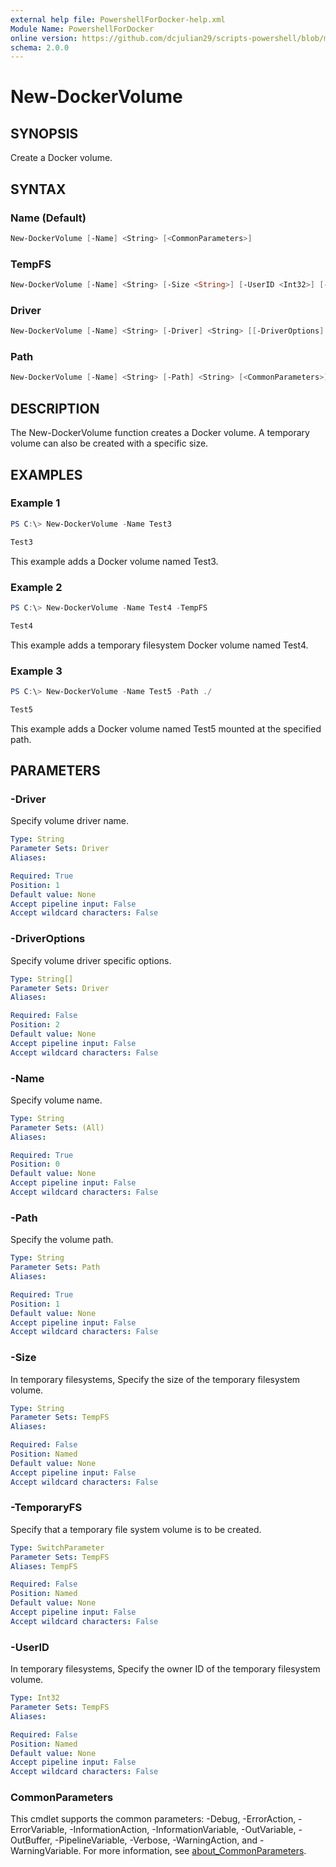 ```yaml
---
external help file: PowershellForDocker-help.xml
Module Name: PowershellForDocker
online version: https://github.com/dcjulian29/scripts-powershell/blob/main/Modules/PowershellForDocker/docs/New-DockerVolume.md
schema: 2.0.0
---
```


# New-DockerVolume

## SYNOPSIS

Create a Docker volume.

## SYNTAX

### Name (Default)

```powershell
New-DockerVolume [-Name] <String> [<CommonParameters>]
```

### TempFS

```powershell
New-DockerVolume [-Name] <String> [-Size <String>] [-UserID <Int32>] [-TemporaryFS] [<CommonParameters>]
```

### Driver

```powershell
New-DockerVolume [-Name] <String> [-Driver] <String> [[-DriverOptions] <String[]>] [<CommonParameters>]
```

### Path

```powershell
New-DockerVolume [-Name] <String> [-Path] <String> [<CommonParameters>]
```

## DESCRIPTION

The New-DockerVolume function creates a Docker volume. A temporary volume can also be created with a specific size.

## EXAMPLES

### Example 1

```powershell
PS C:\> New-DockerVolume -Name Test3

Test3
```

This example adds a Docker volume named Test3.

### Example 2

```powershell
PS C:\> New-DockerVolume -Name Test4 -TempFS

Test4
```

This example adds a temporary filesystem Docker volume named Test4.

### Example 3

```powershell
PS C:\> New-DockerVolume -Name Test5 -Path ./

Test5
```

This example adds a Docker volume named Test5 mounted at the specified path.

## PARAMETERS

### -Driver

Specify volume driver name.

```yaml
Type: String
Parameter Sets: Driver
Aliases:

Required: True
Position: 1
Default value: None
Accept pipeline input: False
Accept wildcard characters: False
```

### -DriverOptions

Specify volume driver specific options.

```yaml
Type: String[]
Parameter Sets: Driver
Aliases:

Required: False
Position: 2
Default value: None
Accept pipeline input: False
Accept wildcard characters: False
```

### -Name

Specify volume name.

```yaml
Type: String
Parameter Sets: (All)
Aliases:

Required: True
Position: 0
Default value: None
Accept pipeline input: False
Accept wildcard characters: False
```

### -Path

Specify the volume path.

```yaml
Type: String
Parameter Sets: Path
Aliases:

Required: True
Position: 1
Default value: None
Accept pipeline input: False
Accept wildcard characters: False
```

### -Size

In temporary filesystems, Specify the size of the temporary filesystem volume.

```yaml
Type: String
Parameter Sets: TempFS
Aliases:

Required: False
Position: Named
Default value: None
Accept pipeline input: False
Accept wildcard characters: False
```

### -TemporaryFS

Specify that a temporary file system volume is to be created.

```yaml
Type: SwitchParameter
Parameter Sets: TempFS
Aliases: TempFS

Required: False
Position: Named
Default value: None
Accept pipeline input: False
Accept wildcard characters: False
```

### -UserID

In temporary filesystems, Specify the owner ID of the temporary filesystem volume.

```yaml
Type: Int32
Parameter Sets: TempFS
Aliases:

Required: False
Position: Named
Default value: None
Accept pipeline input: False
Accept wildcard characters: False
```

### CommonParameters

This cmdlet supports the common parameters: -Debug, -ErrorAction, -ErrorVariable, -InformationAction, -InformationVariable, -OutVariable, -OutBuffer, -PipelineVariable, -Verbose, -WarningAction, and -WarningVariable. For more information, see [about_CommonParameters](http://go.microsoft.com/fwlink/?LinkID=113216).
